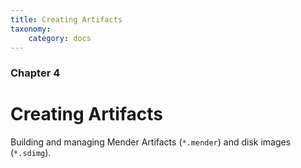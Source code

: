 ```yaml
---
title: Creating Artifacts
taxonomy:
    category: docs
---
```


### Chapter 4

# Creating Artifacts

Building and managing Mender Artifacts (`*.mender`) and disk images (`*.sdimg`).
